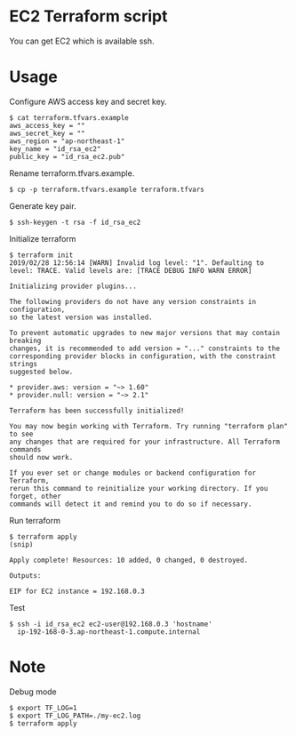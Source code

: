 # EC2 Terraform script

You can get EC2 which is available ssh.

# Usage

Configure AWS access key and secret key.

```
$ cat terraform.tfvars.example
aws_access_key = ""
aws_secret_key = ""
aws_region = "ap-northeast-1"
key_name = "id_rsa_ec2"
public_key = "id_rsa_ec2.pub"
```

Rename terraform.tfvars.example.

```
$ cp -p terraform.tfvars.example terraform.tfvars
```

Generate key pair.

```
$ ssh-keygen -t rsa -f id_rsa_ec2
```

Initialize terraform

```
$ terraform init
2019/02/28 12:56:14 [WARN] Invalid log level: "1". Defaulting to level: TRACE. Valid levels are: [TRACE DEBUG INFO WARN ERROR]

Initializing provider plugins...

The following providers do not have any version constraints in configuration,
so the latest version was installed.

To prevent automatic upgrades to new major versions that may contain breaking
changes, it is recommended to add version = "..." constraints to the
corresponding provider blocks in configuration, with the constraint strings
suggested below.

* provider.aws: version = "~> 1.60"
* provider.null: version = "~> 2.1"

Terraform has been successfully initialized!

You may now begin working with Terraform. Try running "terraform plan" to see
any changes that are required for your infrastructure. All Terraform commands
should now work.

If you ever set or change modules or backend configuration for Terraform,
rerun this command to reinitialize your working directory. If you forget, other
commands will detect it and remind you to do so if necessary.
```

Run terraform

```
$ terraform apply
(snip)

Apply complete! Resources: 10 added, 0 changed, 0 destroyed.

Outputs:

EIP for EC2 instance = 192.168.0.3

```

Test

```
$ ssh -i id_rsa_ec2 ec2-user@192.168.0.3 'hostname'
  ip-192-168-0-3.ap-northeast-1.compute.internal
```

# Note

Debug mode

```
$ export TF_LOG=1
$ export TF_LOG_PATH=./my-ec2.log
$ terraform apply
```
